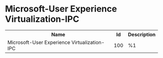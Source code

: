 # Microsoft-User Experience Virtualization-IPC

<table>
<colgroup><col/><col/><col/></colgroup>
<tr><th>Name</th><th>Id</th><th>Description</th></tr>
<tr><td>Microsoft-User Experience Virtualization-IPC</td><td>100</td><td>%1</td></tr>
</table>
